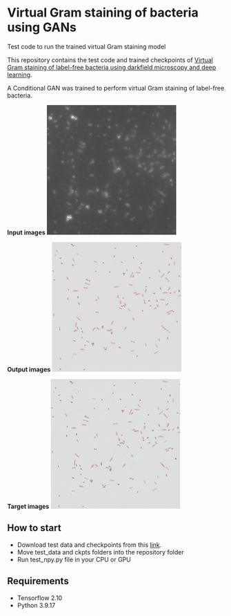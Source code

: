 # Virtual Gram staining of bacteria using GANs
 Test code to run the trained virtual Gram staining model


This repository contains the test code and trained checkpoints of [Virtual Gram staining of label-free bacteria using darkfield microscopy and deep learning](https://arxiv.org/abs/2407.12337).

A Conditional GAN was trained to perform virtual Gram staining of label-free bacteria.

**Input images**
<img src="exp_1/test_images/2_22_inp_df_0min1plus1_2.jpg" width="300"/>

**Output images**
<img src="exp_1/test_images/2_22_out.jpg" width="300"/>

**Target images**
<img src="exp_1/test_images/2_22_tar.jpg" width="300"/>

## How to start
* Download test data and checkpoints from this [link](https://drive.google.com/drive/folders/1f9eNcxyflmZJ7G47pdd6KyEzRdBxuTiU?usp=drive_link).
* Move test_data and ckpts folders into the repository folder
* Run test_npy.py file in your CPU or GPU

## Requirements
* Tensorflow 2.10
* Python 3.9.17